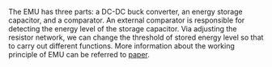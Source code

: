 The EMU has three parts: a DC-DC buck converter, an energy storage capacitor, and a comparator. 
An external comparator is responsible for detecting the energy level of the storage capacitor.
Via adjusting the resistor network, we can change the threshold of stored energy level so that to carry out different functions.
More information about the working principle of EMU can be referred to [paper](../README.md/#divtop).
